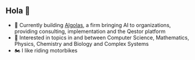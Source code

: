 ## Hola 🤠

- 🌌 Currently building [Algolas](algolas.com), a firm bringing AI to organizations, providing consulting, implementation and the Qestor platform
- 🔬 Interested in topics in and between Computer Science, Mathematics, Physics, Chemistry and Biology and Complex Systems
- 🏍️ I like riding motorbikes
